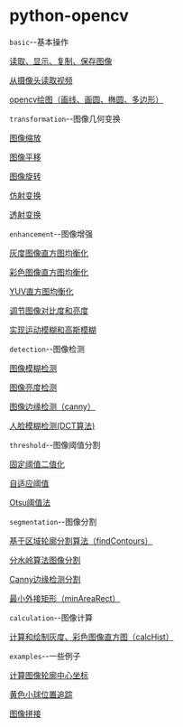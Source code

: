 # python-opencv
`basic`--基本操作

[读取、显示、复制、保存图像](https://github.com/liguiyuan/python-opencv/blob/master/basic/read_write_image.py)

[从摄像头读取视频](https://github.com/liguiyuan/python-opencv/blob/master/basic/video_capture.py)

[opencv绘图（画线、画圆、椭圆、多边形）](https://github.com/liguiyuan/python-opencv/blob/master/basic/drawing.py)



`transformation`--图像几何变换

[图像缩放](https://github.com/liguiyuan/python-opencv/blob/master/transformation/1.image_resize.py)

[图像平移](https://github.com/liguiyuan/python-opencv/blob/master/transformation/2.image_move.py)

[图像旋转](https://github.com/liguiyuan/python-opencv/blob/master/transformation/3.image_rotating.py)

[仿射变换](https://github.com/liguiyuan/python-opencv/blob/master/transformation/4.image_affine.py)

[透射变换](https://github.com/liguiyuan/python-opencv/blob/master/transformation/5.image_perspective.py)



`enhancement`--图像增强

[灰度图像直方图均衡化](https://github.com/liguiyuan/python-opencv/blob/master/enhancement/1.equalizeHist.py)

[彩色图像直方图均衡化](https://github.com/liguiyuan/python-opencv/blob/master/enhancement/2.equalizeHist_color.py)

[YUV直方图均衡化](https://github.com/liguiyuan/python-opencv/blob/master/enhancement/3.equalizeHist_YUV.py)

[调节图像对比度和亮度](https://github.com/liguiyuan/python-opencv/blob/master/enhancement/4.contrast.py)

[实现运动模糊和高斯模糊](https://github.com/liguiyuan/python-opencv/blob/master/enhancement/5.image_blur.py)



`detection`--图像检测

[图像模糊检测](https://github.com/liguiyuan/python-opencv/blob/master/detection/1.blur_detection.py)

[图像亮度检测](https://github.com/liguiyuan/python-opencv/blob/master/detection/2.brightness.py)

[图像边缘检测（canny）](https://github.com/liguiyuan/python-opencv/blob/master/detection/3.canny.py)

[人脸模糊检测(DCT算法)](https://github.com/liguiyuan/python-opencv/blob/master/detection/4.face_blur_detection.py)




`threshold`--图像阈值分割

[固定阈值二值化](https://github.com/liguiyuan/python-opencv/blob/master/threshold/1.fixed_threshold.py)

[自适应阈值](https://github.com/liguiyuan/python-opencv/blob/master/threshold/2.adaptive_threshold.py)

[Otsu阈值法](https://github.com/liguiyuan/python-opencv/blob/master/threshold/3.Otsu_threshold.py)



`segmentation`--图像分割

[基于区域轮廓分割算法（findContours）](https://github.com/liguiyuan/python-opencv/blob/master/segmentation/1.findContours_segm1.py)

[分水岭算法图像分割](https://github.com/liguiyuan/python-opencv/blob/master/segmentation/3.watershed.py)

[Canny边缘检测分割](https://github.com/liguiyuan/python-opencv/blob/master/segmentation/2.canny_segm.py)

[最小外接矩形（minAreaRect）](https://github.com/liguiyuan/python-opencv/blob/master/segmentation/4.minArea_rect.py)



`calculation`--图像计算

[计算和绘制灰度、彩色图像直方图（calcHist）](https://github.com/liguiyuan/python-opencv/blob/master/calculation/histogram.py)



`examples`--一些例子

[计算图像轮廓中心坐标](https://github.com/liguiyuan/python-opencv/blob/master/examples/center_of_shape.py)

[黄色小球位置追踪](https://github.com/liguiyuan/python-opencv/blob/master/examples/ball_tracking.py)

[图像拼接](https://github.com/liguiyuan/python-opencv/blob/master/examples/image_mosaic.py)

